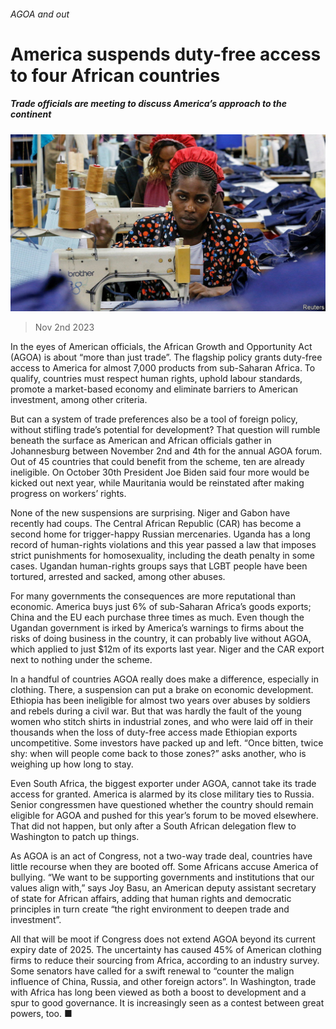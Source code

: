 ###### AGOA and out

# America suspends duty-free access to four African countries 

##### Trade officials are meeting to discuss America’s approach to the continent 

![image](images/20231104_MAP510.jpg) 

> Nov 2nd 2023 

In the eyes of American officials, the African Growth and Opportunity Act (AGOA) is about “more than just trade”. The flagship policy grants duty-free access to America for almost 7,000 products from sub-Saharan Africa. To qualify, countries must respect human rights, uphold labour standards, promote a market-based economy and eliminate barriers to American investment, among other criteria. 

But can a system of trade preferences also be a tool of foreign policy, without stifling trade’s potential for development? That question will rumble beneath the surface as American and African officials gather in Johannesburg between November 2nd and 4th for the annual AGOA forum. Out of 45 countries that could benefit from the scheme, ten are already ineligible. On October 30th President Joe Biden said four more would be kicked out next year, while Mauritania would be reinstated after making progress on workers’ rights.

None of the new suspensions are surprising. Niger and Gabon have recently had coups. The Central African Republic (CAR) has become a second home for trigger-happy Russian mercenaries. Uganda has a long record of human-rights violations and this year passed a law that imposes strict punishments for homosexuality, including the death penalty in some cases. Ugandan human-rights groups says that LGBT people have been tortured, arrested and sacked, among other abuses.

For many governments the consequences are more reputational than economic. America buys just 6% of sub-Saharan Africa’s goods exports; China and the EU each purchase three times as much. Even though the Ugandan government is irked by America’s warnings to firms about the risks of doing business in the country, it can probably live without AGOA, which applied to just $12m of its exports last year. Niger and the CAR export next to nothing under the scheme. 

In a handful of countries AGOA really does make a difference, especially in clothing. There, a suspension can put a brake on economic development. Ethiopia has been ineligible for almost two years over abuses by soldiers and rebels during a civil war. But that was hardly the fault of the young women who stitch shirts in industrial zones, and who were laid off in their thousands when the loss of duty-free access made Ethiopian exports uncompetitive. Some investors have packed up and left. “Once bitten, twice shy: when will people come back to those zones?” asks another, who is weighing up how long to stay.

Even South Africa, the biggest exporter under AGOA, cannot take its trade access for granted. America is alarmed by its close military ties to Russia. Senior congressmen have questioned whether the country should remain eligible for AGOA and pushed for this year’s forum to be moved elsewhere. That did not happen, but only after a South African delegation flew to Washington to patch up things.

As AGOA is an act of Congress, not a two-way trade deal, countries have little recourse when they are booted off. Some Africans accuse America of bullying. “We want to be supporting governments and institutions that our values align with,” says Joy Basu, an American deputy assistant secretary of state for African affairs, adding that human rights and democratic principles in turn create “the right environment to deepen trade and investment”.

All that will be moot if Congress does not extend AGOA beyond its current expiry date of 2025. The uncertainty has caused 45% of American clothing firms to reduce their sourcing from Africa, according to an industry survey. Some senators have called for a swift renewal to “counter the malign influence of China, Russia, and other foreign actors”. In Washington, trade with Africa has long been viewed as both a boost to development and a spur to good governance. It is increasingly seen as a contest between great powers, too. ■

